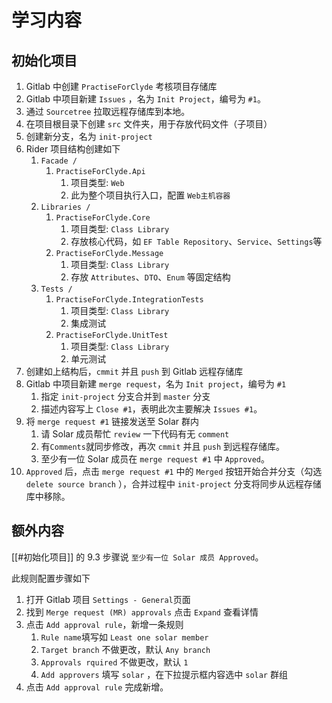 # 学习内容
## 初始化项目
1. Gitlab 中创建 `PractiseForClyde` 考核项目存储库
2. Gitlab 中项目新建 `Issues` ，名为 `Init Project`，编号为 `#1`。
3. 通过 `Sourcetree` 拉取远程存储库到本地。
4. 在项目根目录下创建 `src` 文件夹，用于存放代码文件（子项目）
5. 创建新分支，名为 `init-project`
6. Rider 项目结构创建如下
	1. `Facade /`
		1. `PractiseForClyde.Api`
			1. 项目类型: `Web`
			2. 此为整个项目执行入口，配置 `Web主机容器`
	2. `Libraries /`
		1. `PractiseForClyde.Core`
			1. 项目类型: `Class Library`
			2. 存放核心代码，如 `EF Table Repository`、`Service`、`Settings`等
		2. `PractiseForClyde.Message`
			1. 项目类型: `Class Library`
			2. 存放 `Attributes`、`DTO`、`Enum` 等固定结构
	3. `Tests /`
		1. `PractiseForClyde.IntegrationTests`
			1. 项目类型: `Class Library`
			2. 集成测试
		2. `PractiseForClyde.UnitTest`
			1. 项目类型: `Class Library`
			2. 单元测试
7. 创建如上结构后，`cmmit` 并且 `push` 到 Gitlab 远程存储库
8. Gitlab 中项目新建 `merge request`，名为 `Init project`，编号为 `#1`
	1. 指定 `init-project` 分支合并到 `master` 分支
	2. 描述内容写上 `Close #1`，表明此次主要解决 `Issues #1`。
9. 将 `merge request #1` 链接发送至 Solar 群内
	1. 请 Solar 成员帮忙 `review` 一下代码有无 `comment`
	2. 有`Comments`就同步修改，再次 `cmmit` 并且 `push` 到远程存储库。
	3. 至少有一位 Solar 成员在  `merge request #1` 中 `Approved`。
10. `Approved` 后，点击 `merge request #1` 中的 `Merged` 按钮开始合并分支（勾选 `delete source branch` ），合并过程中 `init-project` 分支将同步从远程存储库中移除。

## 额外内容
[[#初始化项目]] 的 9.3 步骤说 `至少有一位 Solar 成员 Approved`。

此规则配置步骤如下
1. 打开 Gitlab 项目 `Settings - General`页面
2. 找到 `Merge request (MR) approvals` 点击 `Expand` 查看详情
3. 点击 `Add approval rule`，新增一条规则
	1. `Rule name`填写如 `Least one solar member`
	2. `Target branch` 不做更改，默认 `Any branch`
	3. `Approvals rquired` 不做更改，默认 `1`
	4. `Add approvers` 填写 `solar` ，在下拉提示框内容选中 `solar` 群组
4. 点击 `Add approval rule` 完成新增。